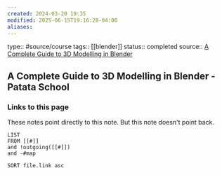 ```yaml
---
created: 2024-03-20 19:35
modified: 2025-06-15T19:16:28-04:00
aliases:
---
```

type:: #source/course
tags::  [[blender]]
status:: completed
source:: [A Complete Guide to 3D Modelling in Blender](https://courses.patataschool.com/a-complete-guide-to-3d-modelling-in-blender)
## A Complete Guide to 3D Modelling in Blender - Patata School

### Links to this page
These notes point directly to this note. But this note doesn't point back.
```dataview
LIST
FROM [[#]]
and !outgoing([[#]])
and -#map

SORT file.link asc
```
